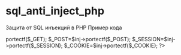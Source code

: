 # sql_anti_inject_php
 Защита от SQL инъекций в PHP
 Пример кода
 
 <?php\n
 include "class.protect.php";
 $inj=new por_inject();
 
$_GET=$inj->portectf($_GET);
$_POST=$inj->portectf($_POST);
$_SESSION=$inj->portectf($_SESSION);
$_COOKIE=$inj->portectf($_COOKIE);
?>
 
